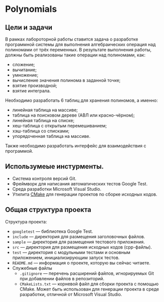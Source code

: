 # Polynomials

## Цели и задачи

В рамках лабороторной работы ставится задача о разработке программной системы для выполнения алгебраических операция над полиномами от трёх переменных. В результате выполнения работы, должны быть реализованы такие операции над полиномами, как:
- сложение;
- вычитание;
- умножение;
- вычисление значения полинома в заданной точке;
- взятие производной;
- взятие интеграла.

Необходимо разработать 6 таблиц для хранения полиномов, а именно:
- линейная таблица на массиве;
- таблица на поисковом дереве (АВЛ или красно-чёрном);
- линейная таблица на списке;
- хеш-таблица с открытым перемешиванием;
- хэш-таблица со списками;
- упорядоченная таблица на массиве.

Также необходимо разработать интерфейс для взаимодействия с программой.

## Использумеые инстурменты.

  - Система контроля версий Git.
  - Фреймворк для написания автоматических тестов Google Test.
  - Среда разработки Microsoft Visual Studio.
  - Утилита [CMake](http://www.cmake.org) для генерации проектов по сборке исходных кодов.

## Общая структура проекта

Структура проекта:

  - `googletest` — библиотека Google Test.
  - `include` — директория для размещения заголовочных файлов.
  - `sample` — директория для размещения тестового приложения.
  - `src` — директория для размещения исходных кодов (cpp-файлы).
  - `test` — директория с модульными тестами и основным приложением, инициализирующим запуск тестов.
  - `README.md` — информация о проекте, которую вы сейчас читаете.
  - Служебные файлы
    - `.gitignore` — перечень расширений файлов, игнорируемых Git при добавлении
      файлов в репозиторий.
    - `CMakeLists.txt` — корневой файл для сборки проекта с помощью CMake. Может
      быть использован для генерации проекта в среде разработки, отличной от
      Microsoft Visual Studio.